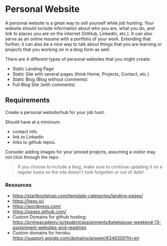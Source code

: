 # Personal Website

A personal website is a great way to sell yourself while job hunting. Your website should include information about who you are, what you do, and link to places you are on the internet (GitHub, LinkedIn, etc.). It can also serve as an online resume with a portfolio of your work. Extending that further, it can also be a nice way to talk about things that you are learning or projects that you working on in a blog form as well. 

There are 4 different types of personal websites that you might create:

- Static Landing Page
- Static Site with several pages (think Home, Projects, Contact, etc.)
- Static Blog (Blog without comments)
- Full Blog Site (with comments)

## Requirements

Create a personal website/hub for your job hunt. 

Should have at a minimum: 

- contact info
- link to LinkedIn
- links to github repos. 

Consider adding images for your pinned projects, assuming a visitor may not click through the repo.

> If you choose to include a blog, make sure to continue updating it on a regular basis so the site doesn't look forgotten or out of date!

### Resources

- https://startbootstrap.com/template-categories/landing-pages/
- https://hexo.io/
- https://wordpress.com/
- https://pages.github.com/
- Custom Domains for github hosting: https://primeacademy.io/student/assignments/betelgeuse-weekend-13-assignment-websites-and-readmes
- Custom domains for heroku: https://support.google.com/domains/answer/6346300?hl=en
